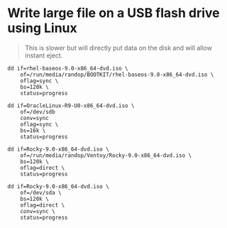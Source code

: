 # Write large file on a USB flash drive using Linux
> This is slower but will directly put data on the disk and will allow instant eject.
```
dd if=rhel-baseos-9.0-x86_64-dvd.iso \
	of=/run/media/randop/BOOTKIT/rhel-baseos-9.0-x86_64-dvd.iso \
	oflag=sync \
	bs=120k \
	status=progress
```

```
dd if=OracleLinux-R9-U0-x86_64-dvd.iso \
	of=/dev/sdb
	conv=sync
	oflag=sync \
	bs=16k \
	status=progress
```

```
dd if=Rocky-9.0-x86_64-dvd.iso \
	of=/run/media/randop/Ventoy/Rocky-9.0-x86_64-dvd.iso \
	bs=120k \
	oflag=direct \
	status=progress
```

```
dd if=Rocky-9.0-x86_64-dvd.iso \
	of=/dev/sda \
	bs=120k \
	oflag=direct \
	conv=sync \
	status=progress
```
